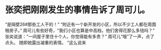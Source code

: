 # 张奕把刚刚发生的事情告诉了周可儿。
“是隔壁26#那些工人干的！”
“附近有一个新开发的小区，所以不少工人都在周围租房子。”
周可儿有些好奇，“我们小区也算是中高档，他们舍得花那么多钱吗？”
张奕说道：“一间屋子里住十个人，你觉得能有多贵？”
周可儿“哦”了一声，点了点头。
随即她露出凝重的表情。
“这么说来

